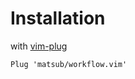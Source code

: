# Installation
with [vim-plug](https://github.com/junegunn/vim-plug)

```
Plug 'matsub/workflow.vim'
```
